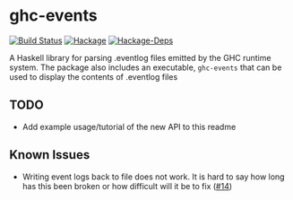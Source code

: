 # ghc-events
[![Build Status](https://travis-ci.org/haskell/ghc-events.svg?branch=master)](https://travis-ci.org/haskell/ghc-events)
[![Hackage](https://img.shields.io/hackage/v/ghc-events.svg)](https://hackage.haskell.org/package/ghc-events)
[![Hackage-Deps](https://img.shields.io/hackage-deps/v/ghc-events.svg)](http://packdeps.haskellers.com/feed?needle=ghc-events)

A Haskell library for parsing .eventlog files emitted by the GHC runtime system.
The package also includes an executable, `ghc-events` that can be used to display the contents of .eventlog files

## TODO
* Add example usage/tutorial of the new API to this readme

## Known Issues
* Writing event logs back to file does not work. It is hard to say how long has this been broken or how difficult will it be to fix ([#14](https://github.com/haskell/ghc-events/issues/14))
